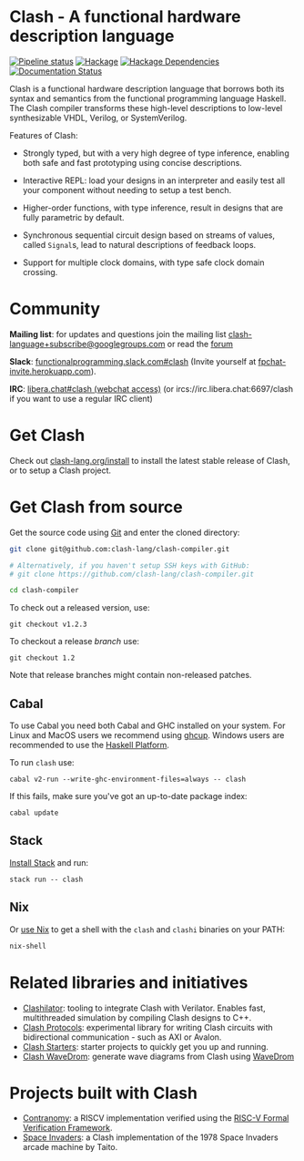 # Clash - A functional hardware description language

[![Pipeline status](https://gitlab.com/clash-lang/clash-compiler/badges/master/pipeline.svg)](https://gitlab.com/clash-lang/clash-compiler/commits/master)
[![Hackage](https://img.shields.io/hackage/v/clash-ghc.svg)](https://hackage.haskell.org/package/clash-ghc)
[![Hackage Dependencies](https://img.shields.io/hackage-deps/v/clash-ghc.svg?style=flat)](http://packdeps.haskellers.com/feed?needle=QBayLogic)
[![Documentation Status](https://readthedocs.org/projects/clash-lang/badge/?version=latest)](https://clash-lang.readthedocs.io/en/latest/?badge=latest)

Clash is a functional hardware description language that borrows both
its syntax and semantics from the functional programming language
Haskell. The Clash compiler transforms these high-level descriptions to
low-level synthesizable VHDL, Verilog, or SystemVerilog.

Features of Clash:

  * Strongly typed, but with a very high degree of type inference, enabling both
    safe and fast prototyping using concise descriptions.

  * Interactive REPL: load your designs in an interpreter and easily test all
    your component without needing to setup a test bench.

  * Higher-order functions, with type inference, result in designs that are
    fully parametric by default.

  * Synchronous sequential circuit design based on streams of values, called
    `Signal`s, lead to natural descriptions of feedback loops.

  * Support for multiple clock domains, with type safe clock domain crossing.

# Community
**Mailing list**: for updates and questions join the mailing list clash-language+subscribe@googlegroups.com or read the [forum](https://groups.google.com/d/forum/clash-language)

**Slack**: [functionalprogramming.slack.com#clash](https://functionalprogramming.slack.com/archives/CPGMJFF50) (Invite yourself at [fpchat-invite.herokuapp.com](http://fpchat-invite.herokuapp.com)).

**IRC**: [libera.chat#clash (webchat access)](https://web.libera.chat/#clash) (or ircs://irc.libera.chat:6697/clash if you want to use a regular IRC client)

# Get Clash
Check out [clash-lang.org/install](https://clash-lang.org/install/) to install the latest stable release of Clash, or to setup a Clash project.

# Get Clash from source
Get the source code using [Git](https://git-scm.com/book/en/v2/Getting-Started-What-is-Git%3F) and enter the cloned directory:

```bash
git clone git@github.com:clash-lang/clash-compiler.git

# Alternatively, if you haven't setup SSH keys with GitHub:
# git clone https://github.com/clash-lang/clash-compiler.git

cd clash-compiler
```

To check out a released version, use:

```
git checkout v1.2.3
```

To checkout a release _branch_ use:

```
git checkout 1.2
```

Note that release branches might contain non-released patches.

## Cabal
To use Cabal you need both Cabal and GHC installed on your system. For Linux and MacOS users we recommend using [ghcup](https://www.haskell.org/ghcup/). Windows users are recommended to use the [Haskell Platform](https://www.haskell.org/platform/windows.html).

To run `clash` use:

```
cabal v2-run --write-ghc-environment-files=always -- clash
```

If this fails, make sure you've got an up-to-date package index:

```
cabal update
```

## Stack
[Install Stack](https://docs.haskellstack.org/en/stable/install_and_upgrade/) and run:

```
stack run -- clash
```
## Nix
Or [use Nix](https://nixos.org/nix/download.html) to get a shell with the `clash` and `clashi` binaries on your PATH:

```bash
nix-shell
```

# Related libraries and initiatives

* [Clashilator](https://github.com/gergoerdi/clashilator): tooling to integrate Clash with Verilator. Enables fast, multithreaded simulation by compiling Clash designs to C++.
* [Clash Protocols](https://gitlab.com/clash-lang/clash-protocols): experimental library for writing Clash circuits with bidirectional communication - such as AXI or Avalon.
* [Clash Starters](https://github.com/clash-lang/clash-starters): starter projects to quickly get you up and running.
* [Clash WaveDrom](https://github.com/expipiplus1/clash-wavedrom): generate wave diagrams from Clash using [WaveDrom](https://wavedrom.com/)
 
# Projects built with Clash

* [Contranomy](https://github.com/christiaanb/contranomy): a RISCV implementation verified using the [RISC-V Formal Verification Framework](https://github.com/SymbioticEDA/riscv-formal).
* [Space Invaders](https://github.com/gergoerdi/clash-spaceinvaders): a Clash implementation of the 1978 Space Invaders arcade machine by Taito.
